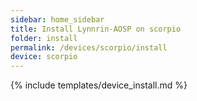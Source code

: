 ```yaml
---
sidebar: home_sidebar
title: Install Lynnrin-AOSP on scorpio
folder: install
permalink: /devices/scorpio/install
device: scorpio
---
```

{% include templates/device_install.md %}
